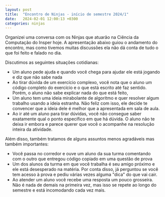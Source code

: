 ```yaml
---
layout: post
title:  "Encontro de Ninjas - início de semestre 2024/1"
date:   2024-02-01 12:00:13 +0300
categories: ninjas
---
```


Organizei uma conversa com os Ninjas que atuarão na Ciência da Computação do Insper hoje. A apresentação abaixo guiou o andamento do encontro, mas como tivemos muitas discussões ela não dá conta de tudo o que foi feito e falado no dia.



Discutimos as seguintes situações cotidianas:

- Um aluno pede ajuda e quando você chega para ajudar ele está jogando e diz que não sabe nada
- Ao tirar dúvida de um exercício complexo, você nota que o aluno um código completo do exercício e o que está escrito até faz sentido. Porém, o aluno não sabe explicar nada do que está feito,
- Um aluno tem uma ideia mirabolante de algoritmo e quer resolver algum trabalho usando a ideia estranha. Não feliz com isso, ele decide te convencer que a ideia dele é melhor que a apresentada em sala de aula.
- Ao ir até um aluno para tirar dúvidas, você não consegue saber exatamente qual o ponto específico em que há dúvida. O aluno não te deixa ir embora e parece querer que você o acompanhe na resolução inteira da atividade.

Além disso, também tratamos de alguns assuntos menos agradáveis mas também importantes:

- Você passa no corredor e ouve um aluno da sua turma comentando com o outro que entregou código copiado em uma questão de prova
- Um dos alunos da turma em que você trabalha é seu amigo próximo e ele está desesperado na matéria. Por conta disso, já perguntou se você tem acesso à prova e pediu várias vezes alguma "dica" do que vai cair. 
- Ao atender um aluno você recebe uma resposta um pouco grosseira. Não é nada de demais na primeira vez, mas isso se repete ao longo do semestre e está incomodando cada vez mais.  



